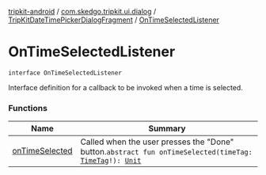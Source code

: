 [tripkit-android](../../../index.md) / [com.skedgo.tripkit.ui.dialog](../../index.md) / [TripKitDateTimePickerDialogFragment](../index.md) / [OnTimeSelectedListener](./index.md)

# OnTimeSelectedListener

`interface OnTimeSelectedListener`

Interface definition for a callback to be invoked when a time is selected.

### Functions

| Name | Summary |
|---|---|
| [onTimeSelected](on-time-selected.md) | Called when the user presses the "Done" button.`abstract fun onTimeSelected(timeTag: `[`TimeTag`](../../../com.skedgo.android.common.model/-time-tag/index.md)`!): `[`Unit`](https://kotlinlang.org/api/latest/jvm/stdlib/kotlin/-unit/index.html) |
